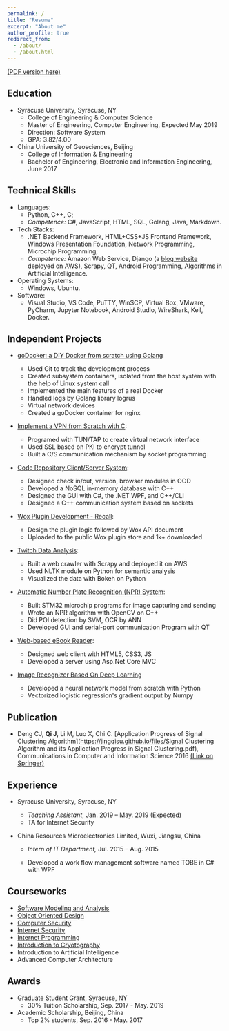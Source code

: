 ```yaml
---
permalink: /
title: "Resume"
excerpt: "About me"
author_profile: true
redirect_from: 
  - /about/
  - /about.html
---
```


[(PDF version here)](https://jingqisu.github.io/files/resume-JingQi.v2.0.pdf)
## Education

- Syracuse University, Syracuse, NY
  - College of Engineering & Computer Science
  - Master of Engineering, Computer Engineering, Expected May 2019
  - Direction: Software System
  - GPA: 3.82/4.00
- China University of Geosciences, Beijing
  - College of Information & Engineering
  - Bachelor of Engineering, Electronic and Information Engineering, June 2017

## Technical Skills

- Languages:
  - Python, C++, C;
  - *Competence:* C#, JavaScript, HTML, SQL, Golang, Java, Markdown.
- Tech Stacks:
  - .NET Backend Framework, HTML+CSS+JS Frontend Framework, Windows Presentation Foundation, Network Programming, Microchip Programming;
  - *Competence:* Amazon Web Service, Django (a [blog website](http://18.216.116.220/) deployed on AWS), Scrapy, QT, Android Programming, Algorithms in Artificial Intelligence.
- Operating Systems:
  - Windows, Ubuntu.
- Software:
  - Visual Studio, VS Code, PuTTY, WinSCP, Virtual Box, VMware, PyCharm, Jupyter Notebook, Android Studio, WireShark, Keil, Docker.

## Independent Projects

- [goDocker: a DIY Docker from scratch using Golang](https://jingqisu.github.io/project/diy_docker_with_golang)
  - Used Git to track the development process
  - Created subsystem containers, isolated from the host system with the help of Linux system call
  - Implemented the main features of a real Docker
  - Handled logs by Golang library logrus
  - Virtual network devices
  - Created a goDocker container for nginx 

- [Implement a VPN from Scratch with C](https://jingqisu.github.io/project/vpn_with_c_language):
  - Programed with TUN/TAP to create virtual network interface 
  - Used SSL based on PKI to encrypt tunnel 
  - Built a C/S communication mechanism by socket programming 

- [Code Repository Client/Server System](https://jingqisu.github.io/project/code_repository_client_server_system):
  - Designed check in/out, version, browser modules in OOD
  - Developed a NoSQL in-memory database with C++ 
  - Designed the GUI with C#, the .NET WPF, and C++/CLI
  - Designed a C++ communication system based on sockets

- [Wox Plugin Development - Recall](https://jingqisu.github.io/project/wox_plugin_development_recall):
  - Design the plugin logic followed by Wox API document
  - Uploaded to the public Wox plugin store and 1k+ downloaded. 

- [Twitch Data Analysis](https://jingqisu.github.io/project/twitch_data_analysis):
  - Built a web crawler with Scrapy and deployed it on AWS
  - Used NLTK module on Python for semantic analysis
  - Visualized the data with Bokeh on Python 

- [Automatic Number Plate Recognition (NPR) System](https://jingqisu.github.io/project/automatic_number_plate_recognition_system):
  - Built STM32 microchip programs for image capturing and sending
  - Wrote an NPR algorithm with OpenCV on C++ 
  - Did POI detection by SVM, OCR by ANN 
  - Developed GUI and serial-port communication Program with QT 

- [Web-based eBook Reader](https://jingqisu.github.io/project/ebook_reader):
  - Designed web client with HTML5, CSS3, JS 
  - Developed a server using Asp.Net Core MVC 

- [Image Recognizer Based On Deep Learning](https://jingqisu.github.io/project/image_recognizer_based_on_deep_learning)
  - Developed a neural network model from scratch with Python 
  - Vectorized logistic regression's gradient output by Numpy 

## Publication

- Deng CJ, **Qi J,** Li M, Luo X, Chi C. [Application Progress of Signal Clustering Algorithm](https://jingqisu.github.io/files/Signal Clustering Algorithm and its Application Progress in Signal Clustering.pdf), Communications in Computer and Information Science 2016 [(Link on Springer)](https://link.springer.com/chapter/10.1007/978-981-10-2053-7_20)

## Experience

* Syracuse University, Syracuse, NY
  * *Teaching Assistant*, Jan. 2019 – May. 2019 (Expected) 
  * TA for Internet Security

* China Resources Microelectronics Limited, Wuxi, Jiangsu, China

  * *Intern of IT Department,* Jul. 2015 – Aug. 2015

  * Developed a work flow management software named TOBE in C# with WPF

## Courseworks

- [Software Modeling and Analysis](https://ecs.syr.edu/faculty/fawcett/handouts/webpages/CSE681.htm)
- [Object Oriented Design](https://ecs.syr.edu/faculty/fawcett/handouts/webpages/CSE687.htm)
- [Computer Security](http://www.cis.syr.edu/~wedu/Teaching/InternetSecurity/)
- [Internet Security](http://www.cis.syr.edu/~wedu/Teaching/InternetSecurity/)
- [Internet Programming](https://ecs.syr.edu/faculty/fawcett/handouts/webpages/CSE686.htm)
- [Introduction to Cryotography](http://www.cis.syr.edu/courses/cis428/)
- Introduction to Artificial Intelligence
- Advanced Computer Architecture

## Awards

- Graduate Student Grant, Syracuse, NY
  - 30% Tuition Scholarship, Sep. 2017 - May. 2019
- Academic Scholarship, Beijing, China
  - Top 2% students, Sep. 2016 - May. 2017

